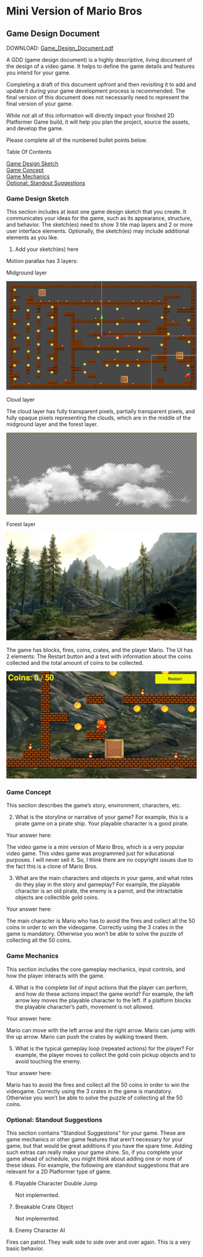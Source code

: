 # Mini Version of Mario Bros

## Game Design Document

DOWNLOAD: [Game_Design_Document.pdf](Game_Design_Document.pdf)

A GDD (game design document) is a highly descriptive, living document of the design of a video game. It helps to define the game details and features you intend for your game.

Completing a draft of this document upfront and then revisiting it to add and update it during your game development process is recommended. The final version of this document does not necessarily need to represent the final version of your game.

While not all of this information will directly impact your finished 2D Platformer Game build, it will help you plan the project, source the assets, and develop the game.

Please complete all of the numbered bullet points below. 

Table Of Contents

[Game Design Sketch](#game-design-sketch)<br/>
[Game Concept](#game-concept)<br/>
[Game Mechanics](#game-mechanics)<br/>
[Optional: Standout Suggestions](#optional-standout-suggestions)<br/>

### Game Design Sketch

This section includes at least one game design sketch that you create. It communicates your ideas for the game, such as its appearance, structure, and behavior. The sketch(es) need to show 3 tile map layers and 2 or more user interface elements. Optionally, the sketch(es) may include additional elements as you like. 

1. Add your sketch(es) here

Motion parallax has 3 layers:

Midground layer

<img src="images/tilemap.png"/>

Cloud layer

The cloud layer has fully transparent pixels, partially transparent pixels, and fully opaque pixels representing the clouds, which are in the middle of the midground layer and the forest layer.

<img src="images/clouds.png"/>

Forest layer

<img src="images/woods.png"/>

The game has blocks, fires, coins, crates, and the player Mario. The UI has 2 elements: The Restart button and a text with information about the coins collected and the total amount of coins to be collected.

<img src="images/game.png"/>



### Game Concept

This section describes the game’s story, environment, characters, etc.

2. What is the storyline or narrative of your game? 
For example, this is a pirate game on a pirate ship. Your playable character is a good pirate.

Your answer here: 

The video game is a mini version of Mario Bros, which is a very popular video game. This video game was programmed just for educational purposes. I will never sell it. So, I think there are no copyright issues due to the fact this is a clone of Mario Bros.


3. What are the main characters and objects in your game, and what roles do they play in the story and gameplay? 
For example, the playable character is an old pirate, the enemy is a parrot, and the intractable objects are collectible gold coins.

Your answer here: 

The main character is Mario who has to avoid the fires and collect all the 50 coins in order to win the videogame. Correctly using the 3 crates in the game is mandatory. Otherwise you won’t be able to solve the puzzle of collecting all the 50 coins.

### Game Mechanics

This section includes the core gameplay mechanics, input controls, and how the player interacts with the game.

4. What is the complete list of input actions that the player can perform, and how do these actions impact the game world? 
For example, the left arrow key moves the playable character to the left. If a platform blocks the playable character’s path, movement is not allowed.

Your answer here: 

Mario can move with the left arrow and the right arrow. Mario can jump with the up arrow. Mario can push the crates by walking toward them.


5. What is the typical gameplay loop (repeated actions) for the player? 
For example, the player moves to collect the gold coin pickup objects and to avoid touching the enemy.

Your answer here: 

Mario has to avoid the fires and collect all the 50 coins in order to win the videogame. Correctly using the 3 crates in the game is mandatory. Otherwise you won’t be able to solve the puzzle of collecting all the 50 coins.



### Optional: Standout Suggestions

This section contains "Standout Suggestions" for your game. These are game mechanics or other game features that aren't necessary for your game, but that would be great additions if you have the spare time. Adding such extras can really make your game shine. So, if you complete your game ahead of schedule, you might think about adding one or more of these ideas. For example, the following are standout suggestions that are relevant for a 2D Platformer type of game. 

6. Playable Character Double Jump

	Not implemented.

7. Breakable Crate Object

	Not implemented.

8. Enemy Character AI

Fires can patrol. They walk side to side over and over again. This is a very basic behavior.







